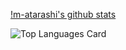 [!m-atarashi's github stats](https://github-readme-stats.vercel.app/api?username=m-atarashi&count_private=true&show_icons=true&theme=tokyonight)  

![Top Languages Card](https://github-readme-stats.vercel.app/api/top-langs/?username=m-atarashi&theme=tokyonight)  

<!--
**m-atarashi/m-atarashi** is a ✨ _special_ ✨ repository because its `README.md` (this file) appears on your GitHub profile.

Here are some ideas to get you started:

- 🔭 I’m currently working on ...
- 🌱 I’m currently learning ...
- 👯 I’m looking to collaborate on ...
- 🤔 I’m looking for help with ...
- 💬 Ask me about ...
- 📫 How to reach me: ...
- 😄 Pronouns: ...
- ⚡ Fun fact: ...
-->
